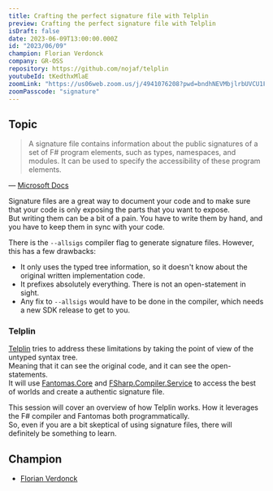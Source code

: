 ```yaml
---
title: Crafting the perfect signature file with Telplin
preview: Crafting the perfect signature file with Telplin
isDraft: false
date: 2023-06-09T13:00:00.000Z
id: "2023/06/09"
champion: Florian Verdonck
company: GR-OSS
repository: https://github.com/nojaf/telplin
youtubeId: tKedthxMlaE
zoomLink: "https://us06web.zoom.us/j/4941076208?pwd=bndhNEVMbjlrbUVCU1F4OXRHekhsdz09"
zoomPasscode: "signature"
---
```


## Topic

> A signature file contains information about the public signatures of a set of F# program elements, such as types, namespaces, and modules. It can be used to specify the accessibility of these program elements.

&horbar; [Microsoft Docs](https://learn.microsoft.com/en-us/dotnet/fsharp/language-reference/signature-files)

Signature files are a great way to document your code and to make sure that your code is only exposing the parts that you want to expose.  
But writing them can be a bit of a pain. You have to write them by hand, and you have to keep them in sync with your code.

There is the `--allsigs` compiler flag to generate signature files. However, this has a few drawbacks:

- It only uses the typed tree information, so it doesn't know about the original written implementation code.
- It prefixes absolutely everything. There is not an open-statement in sight.
- Any fix to `--allsigs` would have to be done in the compiler, which needs a new SDK release to get to you.

### Telplin

[Telplin](https://nojaf.com/telplin/docs/index.html) tries to address these limitations by taking the point of view of the untyped syntax tree.  
Meaning that it can see the original code, and it can see the open-statements.  
It will use [Fantomas.Core](https://www.nuget.org/packages/Fantomas.Core) and [FSharp.Compiler.Service](https://www.nuget.org/packages/FSharp.Compiler.Service) to access the best of worlds and create a authentic signature file.

This session will cover an overview of how Telplin works. How it leverages the F# compiler and Fantomas both programmatically.  
So, even if you are a bit skeptical of using signature files, there will definitely be something to learn.

## Champion

- [Florian Verdonck](https://twitter.com/verdonckflorian)
